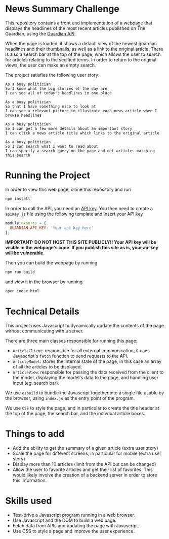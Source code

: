 # News Summary Challenge

This repository contains a front end implementation of a webpage that displays the headlines of the most recent articles published on The Guardian, using the [Guardian API](https://open-platform.theguardian.com/documentation/).

When the page is loaded, it shows a default view of the newest guardian headlines and their thumbnails, as well as a link to the original article.
There is also a search bar at the top of the page, which allows the user to search for articles relating to the secified terms.
In order to return to the original views, the user can make an empty search.

The project satisfies the following user story:
```
As a busy politician
So I know what the big stories of the day are
I can see all of today's headlines in one place

As a busy politician
So that I have something nice to look at
I can see a relevant picture to illustrate each news article when I browse headlines

As a busy politician
So I can get a few more details about an important story
I can click a news article title which links to the original article

As a busy politician
So I can search what I want to read about
I can specify a search query on the page and get articles matching this search
```

# Running the Project

In order to view this web page, clone this repository and run
```bash
npm install
```

In order to call the API, you need an [API key](https://open-platform.theguardian.com/access/).
You then need to create a `apiKey.js` file using the following template and insert your API key
```javascript
module.exports = {
  GUARDIAN_API_KEY: 'Your api key here'
};
```
**IMPORTANT: DO NOT HOST THIS SITE PUBLICLY!! Your API key will be visible in the webpage's code. If you publish this site as is, your api key will be vulnerable.**

Then you can build the webpage by running
```bash
npm run build
```
and view it in the browser by running
```bash
open index.html
```

# Technical Details

This project uses Javascript to dynamically update the contents of the page without communicating with a server.

There are three main classes responsible for running this page:
- `ArticleClient`: responsible for all external communication, it uses Javascript's `fetch` function to send requests to the API.
- `ArticleModel`: stores the internal state of the page, in this case an array of all the articles to be displayed.
- `ArticleView`: responsible for passing the data received from the client to the model, displaying the model's data to the page, and handling user input (eg. search bar).

We use `esbuild` to bundle the Javascript together into a single file usable by the browser, using `index.js` as the entry point of the program.

We use `CSS` to style the page, and in particular to create the title header at the top of the page, the search bar, and the indivdual article boxes.

# Things to add

- Add the ability to get the summary of a given article (extra user story)
- Scale the page for different screens, in particular for mobile (extra user story)
- Display more than 10 articles (limit from the API but can be changed)
- Allow the user to favorite articles and get their list of favorites. This would likely involve the creation of a backend server in order to store this information.

# Skills used

- Test-drive a Javascript program running in a web browser.
- Use Javascript and the DOM to build a web page.
- Fetch data from APIs and updating the page with Javascript.
- Use CSS to style a page and improve the user experience.
